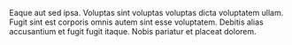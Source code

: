 Eaque aut sed ipsa. Voluptas sint voluptas voluptas dicta voluptatem ullam. Fugit sint est corporis omnis autem sint esse voluptatem. Debitis alias accusantium et fugit fugit itaque. Nobis pariatur et placeat dolorem.